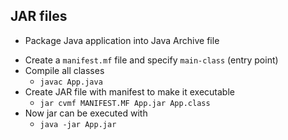 ## JAR files
- Package Java application into Java Archive file


* Create a `manifest.mf` file and specify `main-class` (entry point)
* Compile all classes
  * `javac App.java`
* Create JAR file with manifest to make it executable
  * `jar cvmf MANIFEST.MF App.jar App.class`
* Now jar can be executed with
  * `java -jar App.jar`
